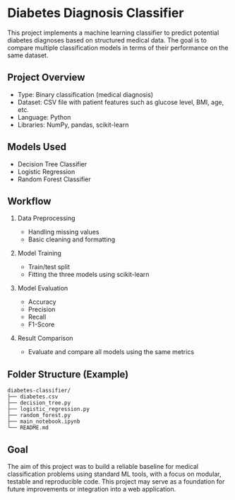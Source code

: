 # Diabetes Diagnosis Classifier

This project implements a machine learning classifier to predict potential diabetes diagnoses based on structured medical data. The goal is to compare multiple classification models in terms of their performance on the same dataset.

## Project Overview

- Type: Binary classification (medical diagnosis)
- Dataset: CSV file with patient features such as glucose level, BMI, age, etc.
- Language: Python
- Libraries: NumPy, pandas, scikit-learn

## Models Used

- Decision Tree Classifier  
- Logistic Regression  
- Random Forest Classifier

## Workflow

1. Data Preprocessing
   - Handling missing values
   - Basic cleaning and formatting

2. Model Training
   - Train/test split
   - Fitting the three models using scikit-learn

3. Model Evaluation
   - Accuracy
   - Precision
   - Recall
   - F1-Score

4. Result Comparison
   - Evaluate and compare all models using the same metrics

## Folder Structure (Example)

```
diabetes-classifier/
├── diabetes.csv
├── decision_tree.py
├── logistic_regression.py
├── random_forest.py
├── main_notebook.ipynb
└── README.md
```

## Goal

The aim of this project was to build a reliable baseline for medical classification problems using standard ML tools, with a focus on modular, testable and reproducible code. This project may serve as a foundation for future improvements or integration into a web application.
